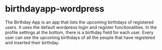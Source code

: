 # birthdayapp-wordpress
The Birthday App is an app that lists the upcoming birthdays of registered users. It uses the default wordpress login and register functionalities. In the profile settings at the bottom, there is a birthday field for each user. Every user can see the upcoming birthdays of all the people that have registered and inserted their birthday.
